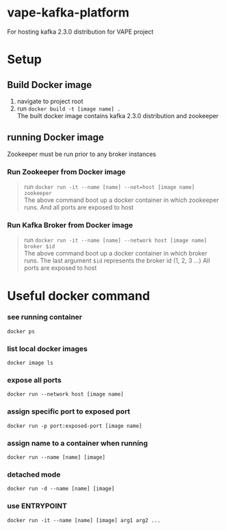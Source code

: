 # vape-kafka-platform
For hosting kafka 2.3.0 distribution for VAPE project

# Setup


## Build Docker image
1. navigate to project root
2. run `docker build -t [image name] .`      
The built docker image contains kafka 2.3.0 distribution and zookeeper

## running Docker image
Zookeeper must be run prior to any broker instances

### Run Zookeeper from Docker image
> run `docker run -it --name [name] --net=host [image name] zookeeper`      
> The above command boot up a docker container in which zookeeper runs. And all ports are exposed to host

### Run Kafka Broker from Docker image
> run `docker run -it --name [name] --network host [image name] broker $id`      
> The above command boot up a docker container in which broker runs. The last argument `$id` represents the broker id (1, 2, 3 ...) All ports are exposed to host

# Useful docker command

### see running container       
`docker ps`         

### list local docker images        
`docker image ls`           

### expose all ports            
`docker run --network host [image name]`        

### assign specific port to exposed port            
`docker run -p port:exposed-port [image name]`      

### assign name to a container when running         
`docker run --name [name] [image]`          

### detached mode
`docker run -d --name [name] [image]`

### use ENTRYPOINT 
`docker run -it --name [name] [image] arg1 arg2 ...`
